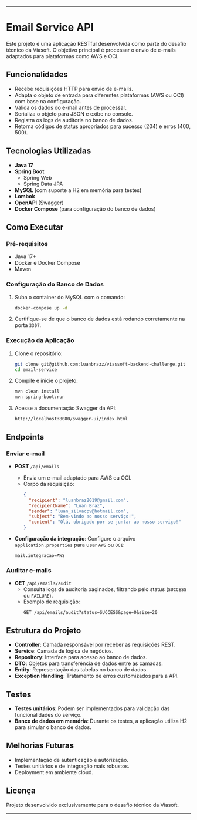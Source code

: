 
---

# Email Service API

Este projeto é uma aplicação RESTful desenvolvida como parte do desafio técnico da Viasoft. O objetivo principal é processar o envio de e-mails adaptados para plataformas como AWS e OCI.

## Funcionalidades

- Recebe requisições HTTP para envio de e-mails.
- Adapta o objeto de entrada para diferentes plataformas (AWS ou OCI) com base na configuração.
- Valida os dados do e-mail antes de processar.
- Serializa o objeto para JSON e exibe no console.
- Registra os logs de auditoria no banco de dados.
- Retorna códigos de status apropriados para sucesso (204) e erros (400, 500).

## Tecnologias Utilizadas

- **Java 17**
- **Spring Boot**
  - Spring Web
  - Spring Data JPA
- **MySQL** (com suporte a H2 em memória para testes)
- **Lombok**
- **OpenAPI** (Swagger)
- **Docker Compose** (para configuração do banco de dados)

## Como Executar

### Pré-requisitos

- Java 17+
- Docker e Docker Compose
- Maven

### Configuração do Banco de Dados

1. Suba o container do MySQL com o comando:
   ```bash
   docker-compose up -d
   ```

2. Certifique-se de que o banco de dados está rodando corretamente na porta `3307`.

### Execução da Aplicação

1. Clone o repositório:
   ```bash
   git clone git@github.com:luanbrazz/viassoft-backend-challenge.git
   cd email-service
   ```

2. Compile e inicie o projeto:
   ```bash
   mvn clean install
   mvn spring-boot:run
   ```

3. Acesse a documentação Swagger da API:
   ```
   http://localhost:8080/swagger-ui/index.html
   ```

## Endpoints

### **Enviar e-mail**

- **POST** `/api/emails`
  - Envia um e-mail adaptado para AWS ou OCI.
  - Corpo da requisição:
    ```json
    {
      "recipient": "luanbraz2019@gmail.com",
      "recipientName": "Luan Braz",
      "sender": "luan_silvacpv@hotmail.com",
      "subject": "Bem-vindo ao nosso serviço!",
      "content": "Olá, obrigado por se juntar ao nosso serviço!"
    }
    ```

- **Configuração da integração**:
  Configure o arquivo `application.properties` para usar `AWS` ou `OCI`:
  ```properties
  mail.integracao=AWS
  ```

### **Auditar e-mails**

- **GET** `/api/emails/audit`
  - Consulta logs de auditoria paginados, filtrando pelo status (`SUCCESS` ou `FAILURE`).
  - Exemplo de requisição:
    ```
    GET /api/emails/audit?status=SUCCESS&page=0&size=20
    ```

## Estrutura do Projeto

- **Controller**: Camada responsável por receber as requisições REST.
- **Service**: Camada de lógica de negócios.
- **Repository**: Interface para acesso ao banco de dados.
- **DTO**: Objetos para transferência de dados entre as camadas.
- **Entity**: Representação das tabelas no banco de dados.
- **Exception Handling**: Tratamento de erros customizados para a API.

## Testes

- **Testes unitários**: Podem ser implementados para validação das funcionalidades do serviço.
- **Banco de dados em memória**: Durante os testes, a aplicação utiliza H2 para simular o banco de dados.

## Melhorias Futuras

- Implementação de autenticação e autorização.
- Testes unitários e de integração mais robustos.
- Deployment em ambiente cloud.

## Licença

Projeto desenvolvido exclusivamente para o desafio técnico da Viasoft.

--- 